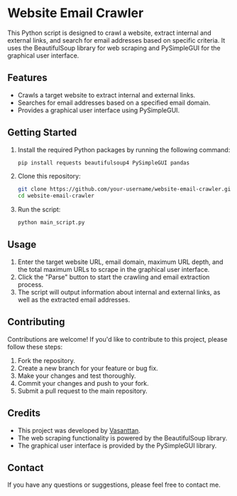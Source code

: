# Website Email Crawler

This Python script is designed to crawl a website, extract internal and external links, and search for email addresses based on specific criteria. It uses the BeautifulSoup library for web scraping and PySimpleGUI for the graphical user interface.

## Features

- Crawls a target website to extract internal and external links.
- Searches for email addresses based on a specified email domain.
- Provides a graphical user interface using PySimpleGUI.

## Getting Started

1. Install the required Python packages by running the following command:

   ```bash
   pip install requests beautifulsoup4 PySimpleGUI pandas
   ```

2. Clone this repository:

   ```bash
   git clone https://github.com/your-username/website-email-crawler.git
   cd website-email-crawler
   ```

3. Run the script:

   ```bash
   python main_script.py
   ```

## Usage

1. Enter the target website URL, email domain, maximum URL depth, and the total maximum URLs to scrape in the graphical user interface.
2. Click the "Parse" button to start the crawling and email extraction process.
3. The script will output information about internal and external links, as well as the extracted email addresses.

## Contributing

Contributions are welcome! If you'd like to contribute to this project, please follow these steps:

1. Fork the repository.
2. Create a new branch for your feature or bug fix.
3. Make your changes and test thoroughly.
4. Commit your changes and push to your fork.
5. Submit a pull request to the main repository.



## Credits

- This project was developed by [Vasanttan](https://github.com/Vasant98).
- The web scraping functionality is powered by the BeautifulSoup library.
- The graphical user interface is provided by the PySimpleGUI library.

## Contact

If you have any questions or suggestions, please feel free to contact me.
```
